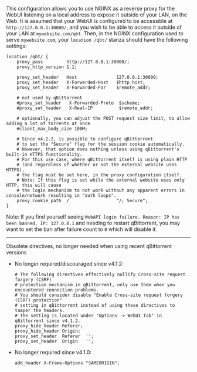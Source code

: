This configuration allows you to use NGINX as a reverse proxy for the WebUI listening on a local address to expose it outside of your LAN, on the Web. It is assumed that your WebUI is configured to be accessible at `http://127.0.0.1:30000/`, and you wish to be able to access it outside of your LAN at `mywebsite.com/qbt`. Then, in the NGINX configuration used to serve `mywebsite.com`, your `location /qbt/` stanza should have the following settings:

```nginx
location /qbt/ {
    proxy_pass         http://127.0.0.1:30000/;
    proxy_http_version 1.1;

    proxy_set_header   Host               127.0.0.1:30000;
    proxy_set_header   X-Forwarded-Host   $http_host;
    proxy_set_header   X-Forwarded-For    $remote_addr;

    # not used by qBittorrent
    #proxy_set_header   X-Forwarded-Proto  $scheme;
    #proxy_set_header   X-Real-IP          $remote_addr;

    # optionally, you can adjust the POST request size limit, to allow adding a lot of torrents at once
    #client_max_body_size 100M;

    # Since v4.2.2, is possible to configure qBittorrent
    # to set the "Secure" flag for the session cookie automatically.
    # However, that option does nothing unless using qBittorrent's built-in HTTPS functionality.
    # For this use case, where qBittorrent itself is using plain HTTP
    # (and regardless of whether or not the external website uses HTTPS),
    # the flag must be set here, in the proxy configuration itself.
    # Note: If this flag is set while the external website uses only HTTP, this will cause
    # the login mechanism to not work without any apparent errors in console/network resulting in "auth loops".
    proxy_cookie_path  /                  "/; Secure";
}
```

Note: If you find yourself seeing `WebAPI login failure. Reason: IP has been banned, IP: 127.0.0.1` and needing to restart qBittorrent, you may want to set the ban after failure count to `0` which will disable it.

---

Obsolete directives, no longer needed when using recent qBittorrent versions

- No longer required/discouraged since v4.1.2:

    ```nginx
    # The following directives effectively nullify Cross-site request forgery (CSRF)
    # protection mechanism in qBittorrent, only use them when you encountered connection problems.
    # You should consider disable "Enable Cross-site request forgery (CSRF) protection"
    # setting in qBittorrent instead of using these directives to tamper the headers.
    # The setting is located under "Options -> WebUI tab" in qBittorrent since v4.1.2.
    proxy_hide_header Referer;
    proxy_hide_header Origin;
    proxy_set_header  Referer  '';
    proxy_set_header  Origin   '';
    ```

- No longer required since v4.1.0:

    ```nginx
    add_header X-Frame-Options "SAMEORIGIN";
    ```
